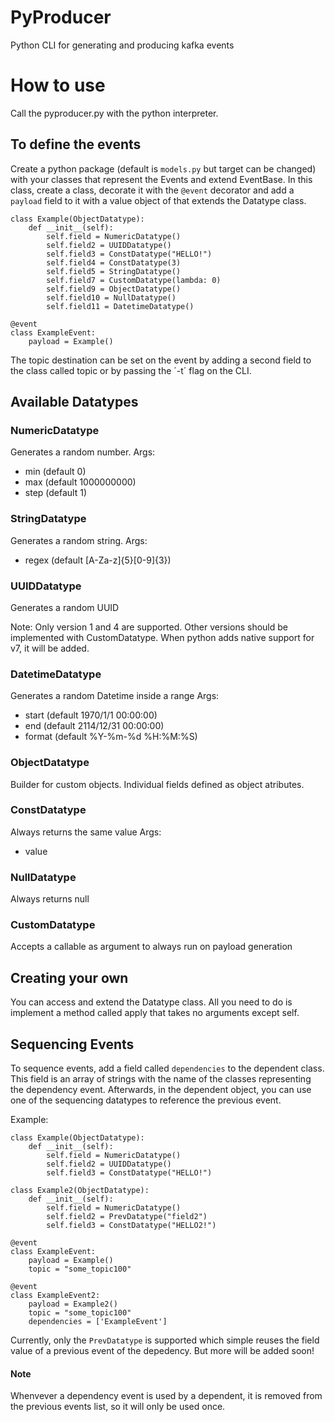 # PyProducer
Python CLI for generating and producing kafka events


# How to use

Call the pyproducer.py with the python interpreter.

## To define the events

Create a python package (default is `models.py` but target can be changed) with your classes that represent the Events and extend EventBase.
In this class, create a class, decorate it with the `@event` decorator and add a `payload` field to it with a value object of that extends the Datatype class.
```
class Example(ObjectDatatype):
    def __init__(self):
        self.field = NumericDatatype()
        self.field2 = UUIDDatatype()
        self.field3 = ConstDatatype("HELLO!")
        self.field4 = ConstDatatype(3)
        self.field5 = StringDatatype()
        self.field7 = CustomDatatype(lambda: 0)
        self.field9 = ObjectDatatype()
        self.field10 = NullDatatype()
        self.field11 = DatetimeDatatype()

@event
class ExampleEvent:
    payload = Example()
```

The topic destination can be set on the event by adding a second field to the class called topic or by passing the ´-t´ flag on the CLI.

## Available Datatypes

### NumericDatatype

Generates a random number.
Args:
- min (default 0)
- max (default 1000000000)
- step (default 1)

### StringDatatype

Generates a random string.
Args:
- regex (default [A-Za-z]{5}[0-9]{3})

### UUIDDatatype

Generates a random UUID

Note: 
Only version 1 and 4 are supported. Other versions should be implemented with CustomDatatype.
When python adds native support for v7, it will be added.

### DatetimeDatatype

Generates a random Datetime inside a range
Args:
- start (default 1970/1/1 00:00:00)
- end (default 2114/12/31 00:00:00)
- format (default %Y-%m-%d %H:%M:%S)

### ObjectDatatype

Builder for custom objects.
Individual fields defined as object atributes.

### ConstDatatype

Always returns the same value
Args:
- value

### NullDatatype

Always returns null

### CustomDatatype

Accepts a callable as argument to always run on payload generation

## Creating your own 

You can access and extend the Datatype class.
All you need to do is implement a method called apply that takes no arguments except self.

## Sequencing Events
To sequence events, add a field called `dependencies` to the dependent class. This field is an array of strings with the name of the classes representing the dependency event.
Afterwards, in the dependent object, you can use one of the sequencing datatypes to reference the previous event. 

Example:

```
class Example(ObjectDatatype):
    def __init__(self):
        self.field = NumericDatatype()
        self.field2 = UUIDDatatype()
        self.field3 = ConstDatatype("HELLO!")

class Example2(ObjectDatatype):
    def __init__(self):
        self.field = NumericDatatype()
        self.field2 = PrevDatatype("field2")
        self.field3 = ConstDatatype("HELLO2!")

@event
class ExampleEvent:
    payload = Example()
    topic = "some_topic100"

@event
class ExampleEvent2:
    payload = Example2()
    topic = "some_topic100"
    dependencies = ['ExampleEvent']
```
Currently, only the `PrevDatatype` is supported which simple reuses the field value of a previous event of the depedency. But more will be added soon!

#### Note
Whenvever a dependency event is used by a dependent, it is removed from the previous events list, so it will only be used once.
